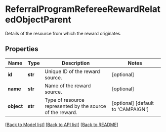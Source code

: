 # ReferralProgramRefereeRewardRelatedObjectParent

Details of the resource from which the reward originates.

## Properties
Name | Type | Description | Notes
------------ | ------------- | ------------- | -------------
**id** | **str** | Unique ID of the reward source. | [optional] 
**name** | **str** | Name of the reward source. | [optional] 
**object** | **str** | Type of resource represented by the source of the reward. | [optional] [default to 'CAMPAIGN']

[[Back to Model list]](../README.md#documentation-for-models) [[Back to API list]](../README.md#documentation-for-api-endpoints) [[Back to README]](../README.md)


